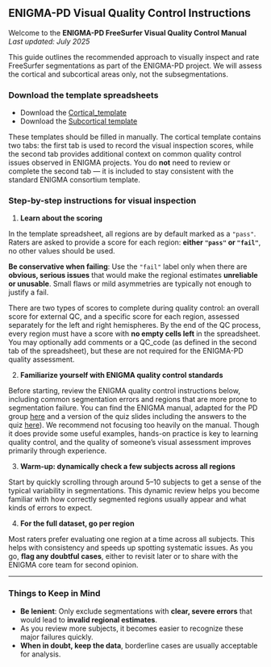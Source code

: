 ## ENIGMA-PD Visual Quality Control Instructions

Welcome to the **ENIGMA-PD FreeSurfer Visual Quality Control Manual**  
*Last updated: July 2025*

This guide outlines the recommended approach to visually inspect and rate FreeSurfer segmentations as part of the ENIGMA-PD project. We will assess the cortical and subcortical areas only, not the subsegmentations. 

### Download the template spreadsheets
- Download the [Cortical_template](https://github.com/ENIGMA-PD/FS7/blob/main/docs/ENIGMA-PD_Cortical_QC_Template.xlsx)
- Download the [Subcortical template]()

These templates should be filled in manually. The cortical template contains two tabs: the first tab is used to record the visual inspection scores, while the second tab provides additional context on common quality control issues observed in ENIGMA projects.  You do **not** need to review or complete the second tab — it is included to stay consistent with the standard ENIGMA consortium template.

### Step-by-step instructions for visual inspection

1. **Learn about the scoring**

  In the template spreadsheet, all regions are by default marked as a `"pass"`. Raters are asked to provide a score for each region: **either `"pass"` or `"fail"`**, no other values should be used.
  
  **Be conservative when failing**: Use the `"fail"` label only when there are **obvious, serious issues** that would make the regional estimates **unreliable or unusable**.  Small flaws or mild asymmetries are typically not enough to justify a fail.
  
  There are two types of scores to complete during quality control: an overall score for external QC, and a specific score for each region, assessed separately for the left and right hemispheres. By the end of the QC process, every region must have a score with **no empty cells left** in the spreadsheet.
  You may optionally add comments or a QC_code (as defined in the second tab of the spreadsheet), but these are not required for the ENIGMA-PD quality assessment.

2. **Familiarize yourself with ENIGMA quality control standards**  

Before starting, review the ENIGMA quality control instructions below, including common segmentation errors and regions that are more prone to segmentation failure. You can find the ENIGMA manual, adapted for the PD group [here](https://github.com/ENIGMA-PD/FS7/blob/main/docs/Cortical_QC_ENIGMA-PD_July25.pdf) and a version of the quiz slides including the answers to the quiz [here](https://github.com/ENIGMA-PD/FS7/blob/main/docs/Cortical_QC_ENIGMA-PD_July25_quiz_answers.pdf)). We recommend not focusing too heavily on the manual. Though it does provide some useful examples, hands-on practice is key to learning quality control, and the quality of someone’s visual assessment improves primarily through experience.

3. **Warm-up: dynamically check a few subjects across all regions**  

Start by quickly scrolling through around 5–10 subjects to get a sense of the typical variability in segmentations. This dynamic review helps you become familiar with how correctly segmented regions usually appear and what kinds of errors to expect.

4. **For the full dataset, go per region**  

Most raters prefer evaluating one region at a time across all subjects. This helps with consistency and speeds up spotting systematic issues. As you go, **flag any doubtful cases**, either to revisit later or to share with the ENIGMA core team for second opinion.

---

### Things to Keep in Mind

- **Be lenient**: Only exclude segmentations with **clear, severe errors** that would lead to **invalid regional estimates**.  
- As you review more subjects, it becomes easier to recognize these major failures quickly.  
- **When in doubt, keep the data**, borderline cases are usually acceptable for analysis.
